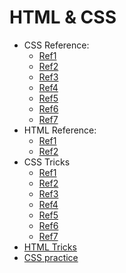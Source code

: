 # HTML & CSS
- CSS Reference: 
  - [Ref1](https://cssreference.io/)
  - [Ref2](https://htmlcheatsheet.com/css/)
  - [Ref3](https://twitter.com/ravikmmr/status/1501954998405824513?s=20&t=1Yz0CYRkwSs2O2JmPVztHA)
  - [Ref4](https://uiverse.io/)
  - [Ref5](https://9elements.github.io/fancy-border-radius/)
  - [Ref6](https://keyframes.app/)
  - [Ref7](https://twitter.com/suprabhasupi/status/1423601251007094787?s=20&t=T0l2fOEHr22cSA5twqk94w)
- HTML Reference: 
  - [Ref1](https://htmlcheatsheet.com/)
  - [Ref2](https://htmlreference.io/)
- CSS Tricks
  - [Ref1](https://twitter.com/Steve8708/status/1546657470604382208?s=20&t=p1GKsa7NCbZLmw18jclmZw)
  - [Ref2](https://twitter.com/RitikaAgrawal08/status/1540995724678090752?s=20&t=1Yz0CYRkwSs2O2JmPVztHA)
  - [Ref3](https://twitter.com/builderio/status/1538959141955174400?s=20&t=1Yz0CYRkwSs2O2JmPVztHA)
  - [Ref4](https://twitter.com/jh3yy/status/1517629642064150529?s=20&t=1Yz0CYRkwSs2O2JmPVztHA)
  - [Ref5](https://twitter.com/_georgemoller/status/1511000165204873226?s=20&t=1Yz0CYRkwSs2O2JmPVztHA)
  - [Ref6](https://twitter.com/sebastienlorber/status/1506934317368360965?s=20&t=1Yz0CYRkwSs2O2JmPVztHA)
  - [Ref7](https://twitter.com/Prathkum/status/1408317442183634948)
- [HTML Tricks](https://twitter.com/Insharamin/status/1544931755316154370?s=20&t=1Yz0CYRkwSs2O2JmPVztHA)
- [CSS practice](https://twitter.com/Insharamin/status/1392714963039383554?s=20&t=wH_aK1JRqu5KtakJjBqSpw)